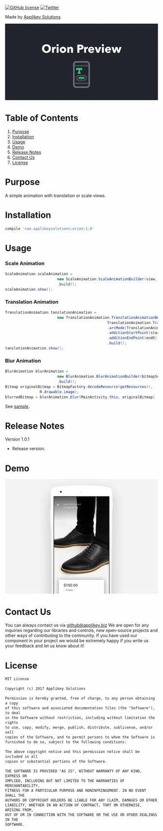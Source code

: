 [![GitHub license](https://img.shields.io/github/license/mashape/apistatus.svg)](https://github.com/AppliKeySolutions/Orion/blob/master/LICENSE)
[![Twitter](https://img.shields.io/badge/contact-@Applikey_-blue.svg?style=flat)](https://twitter.com/Applikey_)

Made by [Applikey Solutions](https://applikeysolutions.com)

<img src="screenshots/orion_preview.png" />

# Table of Contents
1. [Purpose](#purpose)
2. [Installation](#installation)
3. [Usage](#usage)
4. [Demo](#demo)
5. [Release Notes](#release-notes)
6. [Contact Us](#contact-us)
7. [License](#license)

# Purpose

A simple animation with translation or scale views.

# Installation

```groovy
compile 'com.applikeysolutions:orion:1.0'
```

# Usage
### Scale Animation
```java
ScaleAnimation scaleAnimation =
                        new ScaleAnimation.ScaleAnimationBuilder(view, scaleRate, scaleRate)
                        .build();
scaleAnimation.show();
```
### Translation Animation
```java
TranslationAnimation tanslationAnimation =
                        new TranslationAnimation.TranslationAnimationBuilder(view,
                                               TranslationAnimation.TranslationMode.TranslationAll, startY, endY)
                                               .arcMode(TranslationAnimation.ArcMode.ArcUpward)
                                               .additionStartPoint(startX)
                                               .additionEndPoint(endX)
                                               .build();
tanslationAnimation.show();
```
### Blur Animation
```java
BlurAnimation blurAnimation =
                        new BlurAnimation.BlurAnimationBuilder(bitmapScale, blurRadius)
                        .build();
Bitmap originalBitmap = BitmapFactory.decodeResource(getResources(),
                R.drawable.image);
blurredBitmap = blurAnimation.blur(MainActivity.this, originalBitmap)
```
See [sample](sample/src/main/java/com/applikeysolutions/sample/MainActivity.java).

# Release Notes

Version 1.0.1

- Release version.

# Demo

<img src="screenshots/orion_preview.gif?raw=true" alt="" width="640"/>

# Contact Us

You can always contact us via github@applikey.biz We are open for any inquiries regarding our libraries and controls, new open-source projects and other ways of contributing to the community. If you have used our component in your project we would be extremely happy if you write us your feedback and let us know about it!

# License

    MIT License

    Copyright (c) 2017 Applikey Solutions

    Permission is hereby granted, free of charge, to any person obtaining a copy
    of this software and associated documentation files (the "Software"), to deal
    in the Software without restriction, including without limitation the rights
    to use, copy, modify, merge, publish, distribute, sublicense, and/or sell
    copies of the Software, and to permit persons to whom the Software is
    furnished to do so, subject to the following conditions:

    The above copyright notice and this permission notice shall be included in all
    copies or substantial portions of the Software.

    THE SOFTWARE IS PROVIDED "AS IS", WITHOUT WARRANTY OF ANY KIND, EXPRESS OR
    IMPLIED, INCLUDING BUT NOT LIMITED TO THE WARRANTIES OF MERCHANTABILITY,
    FITNESS FOR A PARTICULAR PURPOSE AND NONINFRINGEMENT. IN NO EVENT SHALL THE
    AUTHORS OR COPYRIGHT HOLDERS BE LIABLE FOR ANY CLAIM, DAMAGES OR OTHER
    LIABILITY, WHETHER IN AN ACTION OF CONTRACT, TORT OR OTHERWISE, ARISING FROM,
    OUT OF OR IN CONNECTION WITH THE SOFTWARE OR THE USE OR OTHER DEALINGS IN THE
    SOFTWARE.

